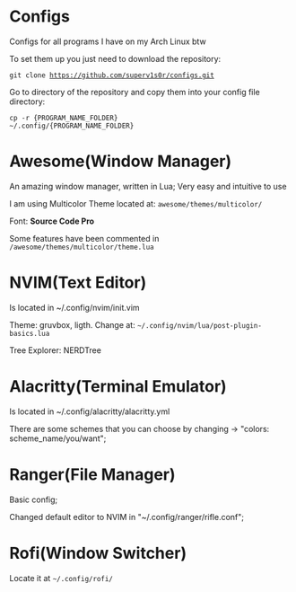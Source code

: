 # Configs
Configs for all programs I have on my Arch Linux btw

To set them up you just need to download the repository:

<code>git clone https://github.com/superv1s0r/configs.git</code>

Go to directory of the repository and copy them into your config file directory:

<code>cp -r {PROGRAM_NAME_FOLDER} ~/.config/{PROGRAM_NAME_FOLDER}</code>

# Awesome(Window Manager)

An amazing window manager, written in Lua; Very easy and intuitive to use

I am using Multicolor Theme located at:
<code>awesome/themes/multicolor/</code>

Font: <b>Source Code Pro</b>

Some features have been commented in <code>/awesome/themes/multicolor/theme.lua</code>

# NVIM(Text Editor)
Is located in ~/.config/nvim/init.vim

Theme: gruvbox, ligth. Change at: <code>~/.config/nvim/lua/post-plugin-basics.lua</code>

Tree Explorer: NERDTree


# Alacritty(Terminal Emulator)
Is located in ~/.config/alacritty/alacritty.yml

There are some schemes that you can choose by changing -> "colors: scheme_name/you/want";

# Ranger(File Manager)

Basic config;

Changed default editor to NVIM in "~/.config/ranger/rifle.conf";

# Rofi(Window Switcher)

Locate it at <code>~/.config/rofi/</code>

